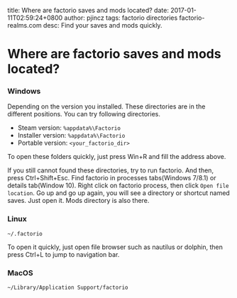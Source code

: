 title: Where are factorio saves and mods located?
date: 2017-01-11T02:59:24+0800
author: pjincz
tags: factorio directories factorio-realms.com
desc: Find your saves and mods quickly.


Where are factorio saves and mods located?
==========================================

### Windows

Depending on the version you installed. These directories are in the different positions.
You can try following directories.

* Steam version: `%appdata%\Factorio`
* Installer version: `%appdata%\Factorio`
* Portable version: `<your_factorio_dir>`

To open these folders quickly, just press Win+R and fill the address above.

If you still cannot found these directories, try to run factorio.
And then, press Ctrl+Shift+Esc.
Find factorio in processes tabs(Windows 7/8.1) or details tab(Window 10).
Right click on factorio process, then click `Open file location`.
Go up and go up again, you will see a directory or shortcut named saves. Just open it.
Mods directory is also there.

### Linux

`~/.factorio`

To open it quickly, just open file browser such as nautilus or dolphin, then press Ctrl+L to jump to navigation bar.

### MacOS

`~/Library/Application Support/factorio`
